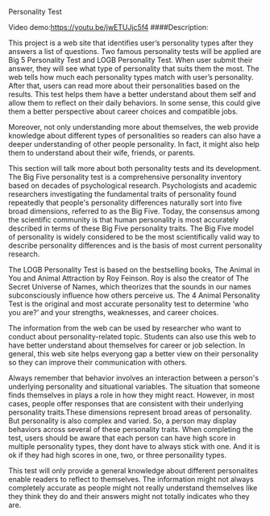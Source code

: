 Personality Test

Video demo:https://youtu.be/jwETUJjc5f4
####Description:

This project is a web site that identifies user’s personality types after they answers a list of questions. Two famous personality tests will be applied are Big 5 Personality Test and LOGB Personality Test. When user submit their answer, they will see what type of personality that suits them the most. The web tells how much each personality types match with user’s personality. After that, users can read more about their personalities based on the results. This test helps them have a better understand about them self and allow them to reflect on their daily behaviors. In some sense, this could give them a better perspective about career choices and compatible jobs.

Moreover, not only understanding more about themselves, the web provide knowledge about different types of personalities so readers can also have a deeper understanding of other people personality. In fact, it might also help them to understand about their wife, friends, or parents.

This section will talk more about both personality tests and its development. The Big Five personality test is a comprehensive personality inventory based on decades of psychological research. Psychologists and academic researchers investigating the fundamental traits of personality found repeatedly that people's personality differences naturally sort into five broad dimensions, referred to as the Big Five. Today, the consensus among the scientific community is that human personality is most accurately described in terms of these Big Five personality traits. The Big Five model of personality is widely considered to be the most scientifically valid way to describe personality differences and is the basis of most current personality research.

The LOGB Personality Test is based on the bestselling books, The Animal in You and Animal Attraction by Roy Feinson. Roy is also the creator of The Secret Universe of Names, which theorizes that the sounds in our names subconsciously influence how others perceive us. The 4 Animal Personality Test is the original and most accurate personality test to determine ‘who you are?’ and your strengths, weaknesses, and career choices.

The information from the web can be used by researcher who want to conduct about personality-related topic. Students can also use this web to have better understand about themselves for career or job selection. In general, this web site helps everyong gap a better view on their personality so they can improve their communication with others.

Always remember that behavior involves an interaction between a person's underlying personality and situational variables. The situation that someone finds themselves in plays a role in how they might react. However, in most cases, people offer responses that are consistent with their underlying personality traits.These dimensions represent broad areas of personality. But personality is also complex and varied. So, a person may display behaviors across several of these personality traits. When completing the test, users should be aware that each person can have high score in multiple personality types, they dont have to always stick with one. And it is ok if they had high scores in one, two, or three personaility types.

This test will only provide a general knowledge about different personalites enable readers to reflect to themselves. The information might not always completely accurate as people might not really understand themselves like they think they do and their answers might not totally indicates who they are.
